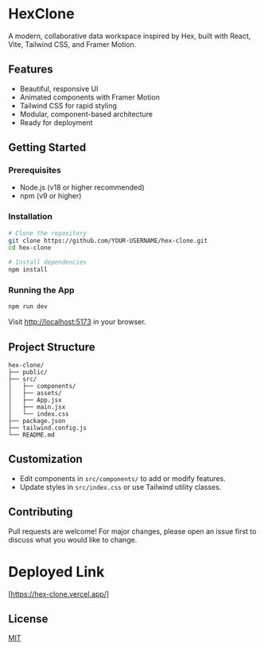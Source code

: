 # HexClone

A modern, collaborative data workspace inspired by Hex, built with React, Vite, Tailwind CSS, and Framer Motion.

## Features
- Beautiful, responsive UI
- Animated components with Framer Motion
- Tailwind CSS for rapid styling
- Modular, component-based architecture
- Ready for deployment

## Getting Started

### Prerequisites
- Node.js (v18 or higher recommended)
- npm (v9 or higher)

### Installation
```bash
# Clone the repository
git clone https://github.com/YOUR-USERNAME/hex-clone.git
cd hex-clone

# Install dependencies
npm install
```

### Running the App
```bash
npm run dev
```
Visit [http://localhost:5173](http://localhost:5173) in your browser.

## Project Structure
```
hex-clone/
├── public/
├── src/
│   ├── components/
│   ├── assets/
│   ├── App.jsx
│   ├── main.jsx
│   └── index.css
├── package.json
├── tailwind.config.js
└── README.md
```

## Customization
- Edit components in `src/components/` to add or modify features.
- Update styles in `src/index.css` or use Tailwind utility classes.

## Contributing
Pull requests are welcome! For major changes, please open an issue first to discuss what you would like to change.
# Deployed Link 
 [https://hex-clone.vercel.app/]


## License
[MIT](LICENSE)
